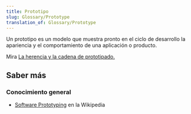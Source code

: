```yaml
---
title: Prototipo
slug: Glossary/Prototype
translation_of: Glossary/Prototype
---
```


Un prototipo es un modelo que muestra pronto en el ciclo de desarrollo la apariencia y el comportamiento de una aplicación o producto.

Mira [La herencia y la cadena de prototipado.](/es/docs/Web/JavaScript/Inheritance_and_the_prototype_chain)

## Saber más

### Conocimiento general

- [Software Prototyping](https://es.wikipedia.org/wiki/Software_Prototyping) en la Wikipedia
